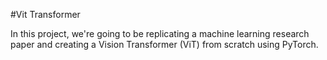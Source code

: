 #Vit Transformer

In this project, we're going to be replicating a machine learning research paper and creating a Vision Transformer (ViT) from scratch using PyTorch.
